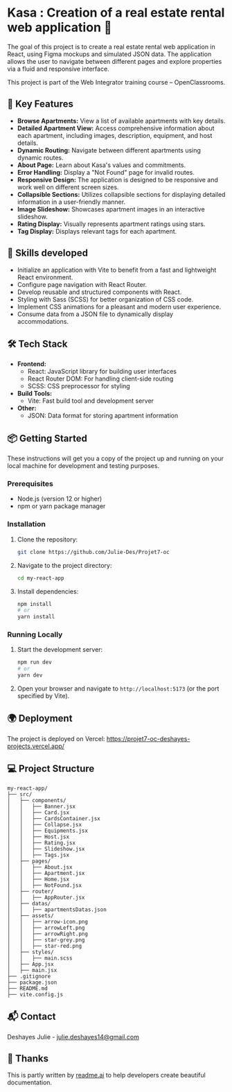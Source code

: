 # Kasa : Creation of a real estate rental web application 🏡

The goal of this project is to create a real estate rental web application in React, using Figma mockups and simulated JSON data.
The application allows the user to navigate between different pages and explore properties via a fluid and responsive interface.

This project is part of the Web Integrator training course – OpenClassrooms.

## 🚀 Key Features

- **Browse Apartments:** View a list of available apartments with key details.
- **Detailed Apartment View:** Access comprehensive information about each apartment, including images, description, equipment, and host details.
- **Dynamic Routing:**  Navigate between different apartments using dynamic routes.
- **About Page:** Learn about Kasa's values and commitments.
- **Error Handling:**  Display a "Not Found" page for invalid routes.
- **Responsive Design:**  The application is designed to be responsive and work well on different screen sizes.
- **Collapsible Sections:** Utilizes collapsible sections for displaying detailed information in a user-friendly manner.
- **Image Slideshow:** Showcases apartment images in an interactive slideshow.
- **Rating Display:** Visually represents apartment ratings using stars.
- **Tag Display:** Displays relevant tags for each apartment.

## 🧠 Skills developed

- Initialize an application with Vite to benefit from a fast and lightweight React environment.
- Configure page navigation with React Router.
- Develop reusable and structured components with React.
- Styling with Sass (SCSS) for better organization of CSS code.
- Implement CSS animations for a pleasant and modern user experience.
- Consume data from a JSON file to dynamically display accommodations.


## 🛠️ Tech Stack

- **Frontend:**
    - React: JavaScript library for building user interfaces
    - React Router DOM: For handling client-side routing
    - SCSS: CSS preprocessor for styling
- **Build Tools:**
    - Vite:  Fast build tool and development server
- **Other:**
    - JSON:  Data format for storing apartment information

## 📦 Getting Started

These instructions will get you a copy of the project up and running on your local machine for development and testing purposes.

### Prerequisites

- Node.js (version 12 or higher)
- npm or yarn package manager

### Installation

1.  Clone the repository:

    ```bash
    git clone https://github.com/Julie-Des/Projet7-oc
    ```

2.  Navigate to the project directory:

    ```bash
    cd my-react-app
    ```

3.  Install dependencies:

    ```bash
    npm install
    # or
    yarn install
    ```

### Running Locally

1.  Start the development server:

    ```bash
    npm run dev
    # or
    yarn dev
    ```

2.  Open your browser and navigate to `http://localhost:5173` (or the port specified by Vite).

## 🌍 Deployment

The project is deployed on Vercel:
https://projet7-oc-deshayes-projects.vercel.app/

## 💻 Project Structure

```
my-react-app/
├── src/
│   ├── components/
│   │   ├── Banner.jsx
│   │   ├── Card.jsx
│   │   ├── CardsContainer.jsx
│   │   ├── Collapse.jsx
│   │   ├── Equipments.jsx
│   │   ├── Host.jsx
│   │   ├── Rating.jsx
│   │   ├── Slideshow.jsx
│   │   ├── Tags.jsx
│   ├── pages/
│   │   ├── About.jsx
│   │   ├── Apartment.jsx
│   │   ├── Home.jsx
│   │   ├── NotFound.jsx
│   ├── router/
│   │   ├── AppRouter.jsx
│   ├── datas/
│   │   ├── apartmentsDatas.json
│   ├── assets/
│   │   ├── arrow-icon.png
│   │   ├── arrowLeft.png
│   │   ├── arrowRight.png
│   │   ├── star-grey.png
│   │   ├── star-red.png
│   ├── styles/
│   │   ├── main.scss
│   ├── App.jsx
│   ├── main.jsx
├── .gitignore
├── package.json
├── README.md
├── vite.config.js

```

## 📬 Contact

Deshayes Julie - julie.deshayes14@gmail.com

## 💖 Thanks

This is partly written by [readme.ai](https://readme-generator-phi.vercel.app/) to help developers create beautiful documentation.
